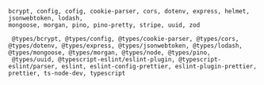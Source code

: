 <!-- Dependencies     -->

    bcrypt, config, cofig, cookie-parser, cors, dotenv, express, helmet, jsonwebtoken, lodash,
    mongoose, morgan, pino, pino-pretty, stripe, uuid, zod

 <!-- Dev dependencies -->

     @types/bcrypt, @types/config, @types/cookie-parser, @types/cors, @types/dotenv, @types/express, @types/jsonwebtoken, @types/lodash, @types/mongoose, @types/morgan, @types/node, @types/pino,
     @types/uuid, @typescript-eslint/eslint-plugin, @typescript-eslint/parser, eslint, eslint-config-prettier, eslint-plugin-prettier, prettier, ts-node-dev, typescript
